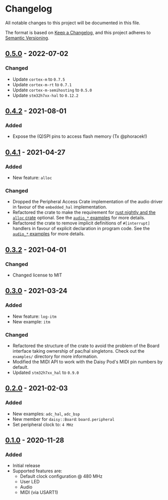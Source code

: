# Changelog
All notable changes to this project will be documented in this file.

The format is based on [Keep a Changelog](https://keepachangelog.com/en/1.0.0/),
and this project adheres to [Semantic Versioning](https://semver.org/spec/v2.0.0.html).

<!--
## [Unreleased]
-->

## [0.5.0] - 2022-07-02
### Changed
- Update `cortex-m` to `0.7.5`
- Update `cortex-m-rt` to `0.7.1`
- Update `cortex-m-semihosting` to `0.5.0`
- Update `stm32h7xx-hal` to `0.12.2`


## [0.4.2] - 2021-08-01
### Added
- Expose the (Q)SPI pins to access flash memory (Tx @phoracek!)


## [0.4.1] - 2021-04-27
### Added
- New feature: `alloc`
### Changed
- Dropped the Peripheral Access Crate implementation of the audio driver in favour of the `embedded_hal` implementation.
- Refactored the crate to make the requirement for [rust nightly and the `alloc` crate](https://doc.rust-lang.org/edition-guide/rust-next/alloc.html) optional. See the [`audio_*` examples](examples/) for more details.
- Refactored the crate to remove implicit definitions of `#[interrupt]` handlers in favour of explicit declaration in program code. See the [`audio_*` examples](examples/) for more details.


## [0.3.2] - 2021-04-01
### Changed
- Changed license to MIT


## [0.3.0] - 2021-03-24
### Added
- New feature: `log-itm`
- New example: `itm`
### Changed
- Refactored the structure of the crate to avoid the problem of the Board interface taking ownership of pac/hal singletons. Check out the `examples/` directory for more information.
- Modified the MIDI API to work with the Daisy Pod's MIDI pin numbers by default.
- Updated `stm32h7xx_hal` to `0.9.0`


## [0.2.0] - 2021-02-03
### Added
- New examples: `adc_hal`, `adc_bsp`
- New member for `daisy::Board`: `board.peripheral`
- Set peripheral clock to: `4 MHz`


## [0.1.0] - 2020-11-28
### Added
- Initial release
- Supported features are:
  * Default clock configuration @ 480 MHz
  * User LED
  * Audio
  * MIDI (via USART1)


[Unreleased]: https://github.com/antoinevg/daisy_bsp/compare/v0.5.0...HEAD
[0.5.0]: https://github.com/antoinevg/daisy_bsp/compare/v0.4.2...v0.5.0
[0.4.2]: https://github.com/antoinevg/daisy_bsp/compare/v0.4.1...v0.4.2
[0.4.1]: https://github.com/antoinevg/daisy_bsp/compare/v0.3.2...v0.4.1
[0.3.2]: https://github.com/antoinevg/daisy_bsp/compare/v0.3.0...v0.3.2
[0.3.0]: https://github.com/antoinevg/daisy_bsp/compare/v0.2.0...v0.3.0
[0.2.0]: https://github.com/antoinevg/daisy_bsp/compare/v0.1.0...v0.2.0
[0.1.0]: https://github.com/antoinevg/daisy_bsp/releases/tag/v0.1.0
